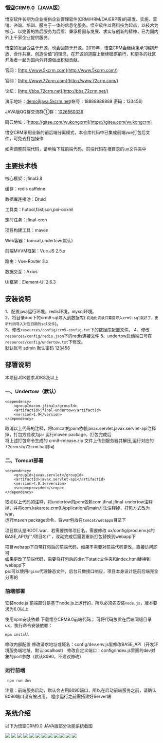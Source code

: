 <!-- ### Wukong CRM9.0 (JAVA version)
Wukong Software has long provided enterprises with integrated information services in the development, implementation, marketing, consulting, training and service of Business Management Software(CRM/HRM/OA/ERP, etc.). Upholding high-tech as our starting point, technology as the core and perfect after-sale service as our backing, with the spirit of steady development and constant innovation, we have provided services for thousands of enterprises at home and abroad.


The development of Wukong benefits from open source and vice versa. In the future, Wukong CRM will still uphold the idea of "embracing, openness, cooperation and win-win, creating values". We will keep moving forward with more community developers to make more contributions for the world's open source.


Official website：[http://www.5kcrm.com](http://www.5kcrm.com/) / [http://www.72crm.com](http://www.72crm.com/)


DEMO：[demo9java.5kcrm.net](http://demo9java.5kcrm.net/) (Account：18888888888   Password：123456)


Wukong CRM adopts the brand new mode of front-end and back-end seperation. The front-end vue packaged files have been integrated in the repository, so users needn't to package it.

If you need to modify the front-end code, please download the front-end code separately. The front-end code is in the ux folder of the root directory.


## Main Technology Stack

Core framework：jfinal3.8

Cache：redis

Database connection pool：Druid

Utility classes：hutool,fastjson,poi-ooxml

Timed task：jfinal-cron

Project management tool：maven

Web container：tomcat,jetty,undertow(默认)

Front-end MVVM framework：Vue.JS 2.5.x 

Routing：Vue-Router 3.x 

Data interaction：Axios 

UI framework：Element-UI 2.6.3 



## Installation Instructions


Configure Java runtime environment, redis environment and mysql environment; import the 72crm.sql in directory doc into database; modify database in `resources/config/erpsnow-config.txt` and redis configuration file; modify undertow start port number in `resources/config/undertow.txt`. (Default Account: admin  Default Password: 123456) 





## Deployment Instructions

The project requires JDK8 or higher.

### 一、Tomcat deployment


```
<dependency>
    <groupId>javax.servlet</groupId>
    <artifactId>javax.servlet-api</artifactId>
    <version>4.0.1</version>
    <scope>provided</scope>
</dependency>
```

Uncomment the above code, comment undertow references; change the packaging method to war, run the maven package command, and place the war package in the `tomcat/webapps directory`.


### 二、Undertow (default)


```
<dependency>
    <groupId>com.jfinal</groupId>
    <artifactId>jfinal-undertow</artifactId>
    <version>1.9</version>
</dependency>
```



Uncomment the above code, comment tomcat and undertow references, change the packaging method to jar. Upload the zip file generated by the above packaging commands to server and decompress it. Put `72crm.sh/72crm.bat` in directory to the decompressed directory and run it.

The project webapp includes the packaged front-end code. If you needn't to modify the front-end code, please directly visit it. If you have modified the front-end code, please replace the static folder and index.html in packaged dist into webapp.
p.s.: you can use `nginx` proxy to process static file, the back-end only implement interfaces. And the designation of the program is a completely separated front-end the back-end.




### Front-end deployment

Install node.js. :

Due to the front-end runs on node.js, you should first install `node.js` 6.0 or above.
Use npm install dependency to download the front-end code of Wukong CRM; And you can first put the front-end code into the the sibling directory "front-end" of back-end, and then executive the command to install dependency：

    npm install

Modify the interior configuration and the Domain Name or IP: 
Modify BASE_API in config/dev.env.js (the default address of SDE is localhost) 

Modify custom port: the port parameter of dev object in config/index.js (the default port is 8090 and we do not recommend to modify it. )

### Running front-end

     npm run dev

NOTE: Port 8090 will be used when running the front-end. So before running the front-end service, please ensure port 8090 is not in use, and the server needs to be set up before the program runs.

---
 -->
### 悟空CRM9.0（JAVA版）
悟空软件长期为企业提供企业管理软件(CRM/HRM/OA/ERP等)的研发、实施、营销、咨询、培训、服务于一体的信息化服务。悟空软件以高科技为起点，以技术为核心、以完善的售后服务为后盾，秉承稳固与发展、求实与创新的精神，已为国内外上千家企业提供服务。

悟空的发展受益于开源，也会回馈于开源。2019年，悟空CRM会继续秉承“拥抱开放、合作共赢、创造价值”的理念，在开源的道路上继续砥砺前行，和更多的社区开发者一起为国内外开源做出积极贡献。

官网：[http://www.5kcrm.com](http://www.5kcrm.com/)

官网：[http://www.72crm.com](http://www.72crm.com/)

论坛：[http://bbs.72crm.net](http://bbs.72crm.net/)

演示地址：[demo9java.5kcrm.net](http://demo9java.5kcrm.net/)(帐号：18888888888   密码：123456)

JAVA版QQ群交流群①群：[1026560336](https://shang.qq.com/wpa/qunwpa?idkey=13d5e5809eb9feb350336e55c8b7a00b9cb472078b09b4441222a52dd76b278e)

码云地址：[https://gitee.com/wukongcrm](https://gitee.com/wukongcrm)




悟空CRM采用全新的前后端分离模式，本仓库代码中已集成前端vue打包后文件，可免去打包操作

如需调整前端代码，请单独下载前端代码，前端代码在根目录的ux文件夹中


## 主要技术栈

核心框架：jfinal3.8

缓存：redis caffeine

数据库连接池：Druid

工具类：hutool,fastjson,poi-ooxml

定时任务：jfinal-cron

项目构建工具：maven

Web容器：tomcat,undertow(默认)

前端MVVM框架：Vue.JS 2.5.x 

路由：Vue-Router 3.x 

数据交互：Axios 

UI框架：Element-UI 2.6.3 



## 安装说明

1、配置java运行环境，redis环境，mysql环境。  
2、将目录doc下的crm9.sql导入到数据库( `初始化安装只需要导入crm9.sql就好了，更新代码导入对应日期的sql文件`)。  
3、修改`resources/config/crm9-config.txt`下的数据库配置文件。
4、修改`resources/config/redis.json`下的redis连接文件
5、undertow启动端口号在`resources/config/undertow.txt`下修改。  
默认账号 admin 默认密码 123456  





## 部署说明

本项目JDK要求JDK8及以上


### 一、Undertow（默认）


```
<dependency>
    <groupId>com.jfinal</groupId>
    <artifactId>jfinal-undertow</artifactId>
    <version>1.9</version>
</dependency>
```

取消以上代码的注释，将tomcat的pom依赖javax.servlet.javax.servlet-api注释掉，打包方式改为jar 运行maven package，打包完成后  
将上述打包命令生成的 crm9-release.zip 文件上传到服务器并解压,运行对应的72crm.sh/72crm.bat即可

### 二、Tomcat部署


```
<dependency>
    <groupId>javax.servlet</groupId>
    <artifactId>javax.servlet-api</artifactId>
    <version>4.0.1</version>
    <scope>provided</scope>
</dependency>
```

取消以上代码的注释，将undertow的pom依赖com.jfinal.jfinal-undertow注释掉，并将com.kakarote.crm9.Application的main方法注释掉，打包方式改为war，  
运行maven package命令，将war包放在`tomcat/webapps`目录下

项目默认是ROOT.war，若需要携带项目名，需要修改 ux/config/prod.env.js的BASE_API为'"/项目名/"'，改动完成后需要重新打包替换到webapp下  


项目webapp下自带打包后的前端代码，如果不需要对前端代码更改，直接访问即可  
如果更改了前端代码，需要将打包后的dist下static文件夹和index.html替换到webapp下     
ps:可以使用`nginx`代理静态文件，后台只做接口响应，项目本身设计是前后端完全分离的  



### 前端部署

安装node.js 前端部分是基于node.js上运行的，所以必须先安装`node.js`，版本要求为6.0以上

使用npm安装依赖 下载悟空CRM9.0前端代码； 可将代码放置在后端同级目录ux，执行命令安装依赖：

    npm install

修改内部配置 修改请求地址或域名：config/dev.env.js里修改BASE_API（开发环境服务端地址，默认localhost） 修改自定义端口：config/index.js里面的dev对象的port参数（默认8090，不建议修改）

### 运行前端

     npm run dev

注意：前端服务启动，默认会占用8090端口，所以在启动前端服务之前，请确认8090端口没有被占用。
程序运行之前需搭建好Server端



## 系统介绍

以下为悟空CRM9.0 JAVA版部分功能系统截图

![](https://github.com/72crm/72crm/tree/master/ux/intro_img/g1.png)
![](https://github.com/72crm/72crm/ux/intro_img/g1.png)
![](https://github.com/72crm/72crm/blob/master/ux/intro_img/g1.png)
![](https://github.com/72crm/72crm/blob/master/ux/intro_img/g2.png)
![](https://github.com/72crm/72crm/blob/master/ux/intro_img/g3.png)
![](https://github.com/72crm/72crm/blob/master/ux/intro_img/g4.png)
![](https://github.com/72crm/72crm/blob/master/ux/intro_img/g5.png)
![](https://github.com/72crm/72crm/blob/master/ux/intro_img/g6.png)
![](https://github.com/72crm/72crm/blob/master/ux/intro_img/g7.png)
![](https://github.com/72crm/72crm/blob/master/ux/intro_img/g8.png)
![](https://github.com/72crm/72crm/blob/master/ux/intro_img/g9.png)
![](https://github.com/72crm/72crm/blob/master/ux/intro_img/g10.png)


